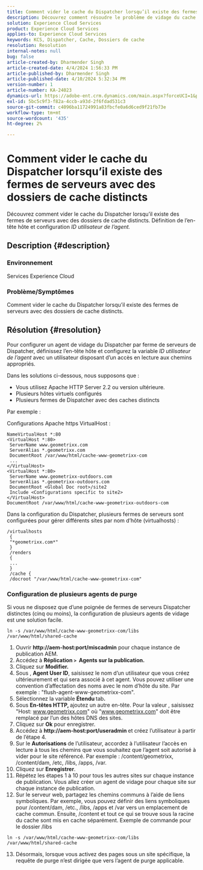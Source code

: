 ```yaml
---
title: Comment vider le cache du Dispatcher lorsqu’il existe des fermes de serveurs avec des dossiers de cache distincts
description: Découvrez comment résoudre le problème de vidage du cache du Dispatcher lorsqu’il existe des fermes de serveurs avec des dossiers de cache distincts.
solution: Experience Cloud Services
product: Experience Cloud Services
applies-to: Experience Cloud Services
keywords: KCS, Dispatcher, Cache, Dossiers de cache
resolution: Resolution
internal-notes: null
bug: false
article-created-by: Dharmender Singh
article-created-date: 4/4/2024 1:56:33 PM
article-published-by: Dharmender Singh
article-published-date: 4/10/2024 5:32:34 PM
version-number: 1
article-number: KA-24023
dynamics-url: https://adobe-ent.crm.dynamics.com/main.aspx?forceUCI=1&pagetype=entityrecord&etn=knowledgearticle&id=9c67221f-8bf2-ee11-904b-6045bd034c54
exl-id: 5bc5c9f3-f82a-4ccb-a93d-2f6fdad531c3
source-git-commit: c4096ba11724991a83fbcfe0a6d6ced9f21fb73e
workflow-type: tm+mt
source-wordcount: '435'
ht-degree: 2%

---
```


# Comment vider le cache du Dispatcher lorsqu’il existe des fermes de serveurs avec des dossiers de cache distincts


Découvrez comment vider le cache du Dispatcher lorsqu’il existe des fermes de serveurs avec des dossiers de cache distincts. Définition de l’en-tête hôte et configuration *ID utilisateur de l’agent.*

## Description {#description}


### Environnement

Services Experience Cloud

### Problème/Symptômes

Comment vider le cache du Dispatcher lorsqu’il existe des fermes de serveurs avec des dossiers de cache distincts.


## Résolution {#resolution}


Pour configurer un agent de vidage du Dispatcher par ferme de serveurs de Dispatcher, définissez l’en-tête hôte et configurez la variable *ID utilisateur de l’agent* avec un utilisateur disposant d’un accès en lecture aux chemins appropriés.

Dans les solutions ci-dessous, nous supposons que :

- Vous utilisez Apache HTTP Server 2.2 ou version ultérieure.
- Plusieurs hôtes virtuels configurés
- Plusieurs fermes de Dispatcher avec des caches distincts


Par exemple :

Configurations Apache https VirtualHost :


```
NameVirtualHost *:80
<VirtualHost *:80>
 ServerName www.geometrixx.com
 ServerAlias *.geometrixx.com
 DocumentRoot /var/www/html/cache-www-geometrixx-com
 ...
</VirtualHost>
<VirtualHost *:80>
 ServerName www.geometrixx-outdoors.com
 ServerAlias *.geometrixx-outdoors.com
 DocumentRoot <Global Doc root>/site2
 Include <Configurations specific to site2>
</VirtualHost>
DocumentRoot /var/www/html/cache-www-geometrixx-outdoors-com
```


Dans la configuration du Dispatcher, plusieurs fermes de serveurs sont configurées pour gérer différents sites par nom d’hôte (virtualhosts) :


```
/virtualhosts
 {
 "*geometrixx.com*"
 }
 /renders
 {
 ...
 }
 /cache {
 /docroot "/var/www/html/cache-www-geometrixx-com"
```


### Configuration de plusieurs agents de purge

Si vous ne disposez que d’une poignée de fermes de serveurs Dispatcher distinctes (cinq ou moins), la configuration de plusieurs agents de vidage est une solution facile.


```
ln -s /var/www/html/cache-www-geometrixx-com/libs /var/www/html/shared-cache
```


1. Ouvrir <b>http://aem-host:port/miscadmin</b> pour chaque instance de publication AEM.
2. Accédez à <b>Réplication `>`  Agents sur la publication.</b>
3. Cliquez sur <b>Modifier.</b>
4. Sous , <b>Agent User ID</b>, saisissez le nom d’un utilisateur que vous créez ultérieurement et qui sera associé à cet agent. Vous pouvez utiliser une convention d’affectation des noms avec le nom d’hôte du site. Par exemple : &quot;flush-agent-www-geometrixx-com&quot;.
5. Sélectionnez la variable <b>Étendu </b>tab<b>.</b>
6. Sous <b>En-têtes HTTP, </b>ajoutez un autre en-tête. Pour la valeur , saisissez &quot;Host: www.geometrixx.com&quot; où &quot;www.geometrixx.com&quot; doit être remplacé par l’un des hôtes DNS des sites.
7. Cliquez sur <b>Ok</b> pour enregistrer.
8. Accédez à <b>http://aem-host:port/useradmin </b>et créez l’utilisateur à partir de l’étape 4.
9. Sur le <b>Autorisations </b>de l’utilisateur, accordez à l’utilisateur l’accès en lecture à tous les chemins que vous souhaitez que l’agent soit autorisé à vider pour le site référencé. Par exemple : /content/geometrixx, /content/dam, /etc, /libs, /apps, /var.
10. Cliquez sur <b>Enregistrer</b>.
11. Répétez les étapes 1 à 10 pour tous les autres sites sur chaque instance de publication. Vous allez créer un agent de vidage pour chaque site sur chaque instance de publication.
12. Sur le serveur web, partagez les chemins communs à l’aide de liens symboliques. Par exemple, vous pouvez définir des liens symboliques pour /content/dam, /etc., /libs, /apps et /var vers un emplacement de cache commun. Ensuite, /content et tout ce qui se trouve sous la racine du cache sont mis en cache séparément. Exemple de commande pour le dossier /libs




   ```
   ln -s /var/www/html/cache-www-geometrixx-com/libs /var/www/html/shared-cache
   ```




13. Désormais, lorsque vous activez des pages sous un site spécifique, la requête de purge n’est dirigée que vers l’agent de purge applicable.

